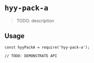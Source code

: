 # `hyy-pack-a`

> TODO: description

## Usage

```
const hyyPackA = require('hyy-pack-a');

// TODO: DEMONSTRATE API
```
